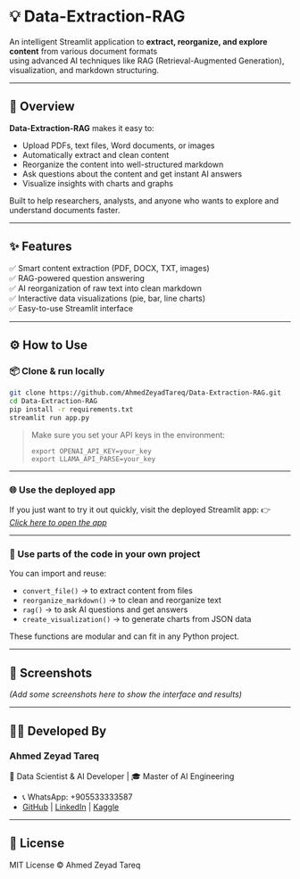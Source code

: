# 💡 Data-Extraction-RAG

An intelligent Streamlit application to **extract, reorganize, and explore content** from various document formats  
using advanced AI techniques like RAG (Retrieval-Augmented Generation), visualization, and markdown structuring.

---

## 🚀 Overview

**Data-Extraction-RAG** makes it easy to:
- Upload PDFs, text files, Word documents, or images
- Automatically extract and clean content
- Reorganize the content into well-structured markdown
- Ask questions about the content and get instant AI answers
- Visualize insights with charts and graphs

Built to help researchers, analysts, and anyone who wants to explore and understand documents faster.

---

## ✨ Features

✅ Smart content extraction (PDF, DOCX, TXT, images)  
✅ RAG-powered question answering  
✅ AI reorganization of raw text into clean markdown  
✅ Interactive data visualizations (pie, bar, line charts)  
✅ Easy-to-use Streamlit interface

---

## ⚙️ How to Use

### 📦 Clone & run locally

```bash
git clone https://github.com/AhmedZeyadTareq/Data-Extraction-RAG.git
cd Data-Extraction-RAG
pip install -r requirements.txt
streamlit run app.py
````

> Make sure you set your API keys in the environment:
>
> ```
> export OPENAI_API_KEY=your_key
> export LLAMA_API_PARSE=your_key
> ```

---

### 🌐 Use the deployed app

If you just want to try it out quickly, visit the deployed Streamlit app:
👉 *[Click here to open the app](https://YOUR-STREAMLIT-APP-LINK)*

---

### 🧰 Use parts of the code in your own project

You can import and reuse:

* `convert_file()` → to extract content from files
* `reorganize_markdown()` → to clean and reorganize text
* `rag()` → to ask AI questions and get answers
* `create_visualization()` → to generate charts from JSON data

These functions are modular and can fit in any Python project.

---

## 📸 Screenshots

*(Add some screenshots here to show the interface and results)*

---

## 👨‍💻 Developed By

### Ahmed Zeyad Tareq

📌 Data Scientist & AI Developer | 🎓 Master of AI Engineering

* 📞 WhatsApp: +905533333587
* [GitHub](https://github.com/AhmedZeyadTareq) | [LinkedIn](https://www.linkedin.com/in/ahmed-zeyad-tareq) | [Kaggle](https://www.kaggle.com/ahmedzeyadtareq)

---

## 📄 License

MIT License © Ahmed Zeyad Tareq

